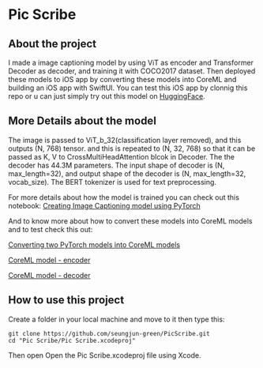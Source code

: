 # Pic Scribe

## About the project

I made a image captioning model by using ViT as encoder and Transformer Decoder as decoder, and training it with COCO2017 dataset. 
Then deployed these models to iOS app by converting these models into CoreML and building an iOS app with SwiftUI. You can test this iOS app by clonnig this repo or u can just simply try out this model on [HuggingFace](https://huggingface.co/Seungjun/image_captioner).



## More Details about the model
The image is passed to ViT_b_32(classification layer removed), and this outputs (N, 768) tensor. and this is repeated to (N, 32, 768) so that it can be passed as K, V to CrossMultiHeadAttention blcok in Decoder. The the decoder has 44.3M parameters. The input shape of decoder is (N, max_length=32), and output shape of the decoder is (N, max_length=32, vocab_size).  The BERT tokenizer is used for text preprocessing. 

For more details about how the model is trained you can check out this notebook:
[Creating Image Captioning model using PyTorch](https://github.com/seungjun-green/PicScribe/blob/master/Make%20Image%20Captioner%20Model.ipynb)

And to know more about how to convert these models into CoreML models and to test check this out:

[Converting two PyTorch models into CoreML models](https://github.com/seungjun-green/PicScribe/blob/master/Convert_PyTorch_Models_to_CoreML_Models.ipynb)

[CoreML model - encoder](https://github.com/seungjun-green/PicScribe/tree/master/Pic%20Scribe/Pic%20Scribe/VIT_iOS_Encoder_v10.mlpackage)

[CoreML model - decoder](https://github.com/seungjun-green/PicScribe/tree/master/Pic%20Scribe/Pic%20Scribe/iOS_Decoder_V14.mlpackage)

## How to use this project

Create a folder in your local machine and move to it then type this:
```
git clone https://github.com/seungjun-green/PicScribe.git
cd "Pic Scribe/Pic Scribe.xcodeproj"
```
Then open Open the Pic Scribe.xcodeproj file using Xcode.



